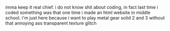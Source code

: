 imma keep it real chief. i do not know shit about coding, in fact last time i coded something was that one time i made an html website in middle school. 
i'm just here because i want to play metal gear solid 2 and 3 without that annoying ass transparent texture glitch
